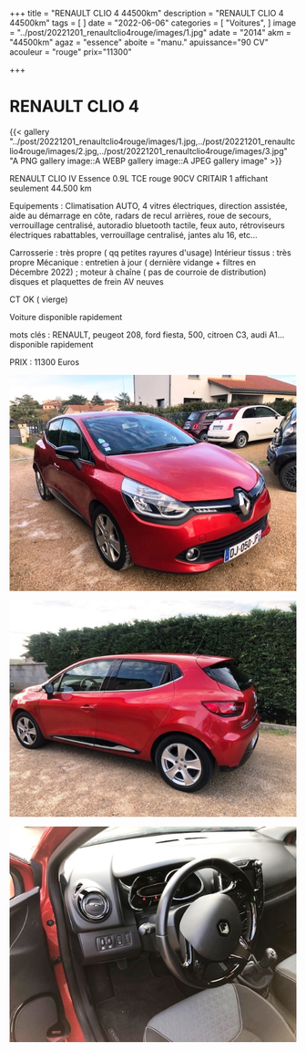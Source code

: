 +++
title = "RENAULT CLIO 4 44500km"
description = "RENAULT CLIO 4 44500km"
tags = [
]
date = "2022-06-06"
categories = [
    "Voitures",
]
image = "../post/20221201_renaultclio4rouge/images/1.jpg"
adate = "2014"
akm = "44500km"
agaz = "essence"
aboite = "manu."
apuissance="90 CV"
acouleur = "rouge"
prix="11300"

+++

# RENAULT CLIO 4

{{< gallery "../post/20221201_renaultclio4rouge/images/1.jpg,../post/20221201_renaultclio4rouge/images/2.jpg,../post/20221201_renaultclio4rouge/images/3.jpg" "A PNG gallery image::A WEBP gallery image::A JPEG gallery image" >}}


RENAULT CLIO IV Essence 0.9L TCE rouge 90CV CRITAIR 1 affichant seulement 44.500 km

Equipements :
Climatisation AUTO, 4 vitres électriques, direction assistée, aide au démarrage en côte, radars de recul arrières, roue de secours, verrouillage centralisé, autoradio bluetooth tactile, feux auto, rétroviseurs électriques rabattables, verrouillage centralisé, jantes alu 16, etc...

Carrosserie : très propre ( qq petites rayures d'usage)
Intérieur tissus : très propre
Mécanique : entretien à jour ( dernière vidange + filtres en Décembre 2022) ; moteur à chaîne ( pas de courroie de distribution)
disques et plaquettes de frein AV neuves

CT OK ( vierge)

Voiture disponible rapidement

mots clés : RENAULT, peugeot 208, ford fiesta, 500, citroen C3, audi A1...
disponible rapidement

PRIX : 11300 Euros


<!-- more -->


![](images/1.jpg)

![](images/2.jpg)

![](images/3.jpg)

